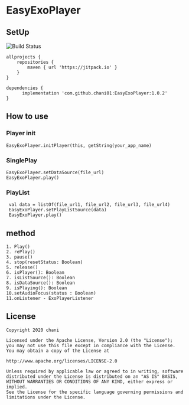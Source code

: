 # EasyExoPlayer

## SetUp
![Build Status](https://img.shields.io/badge/download-1.0.2-green.svg)

```
allprojects {
	repositories {
		maven { url 'https://jitpack.io' }
	}
}
```

```
dependencies {
      implementation 'com.github.chani01:EasyExoPlayer:1.0.2'
}
```

## How to use
### Player init
```
EasyExoPlayer.initPlayer(this, getString(your_app_name)
```

### SinglePlay
```
EasyExoPlayer.setDataSource(file_url)
EasyExoPlayer.play()
```

### PlayList
```
 val data = listOf(file_url1, file_url2, file_url3, file_url4)
 EasyExoPlayer.setPlayListSource(data)
 EasyExoPlayer.play()
```

## method
```
1. Play()
2. rePlay()
3. pause()
4. stop(resetStatus: Boolean) 
5. release()
6. isPlayer(): Boolean
7. isListSource(): Boolean
8. isDataSource(): Boolean
9. isPlaying(): Boolean
10.setAudioFocus(status : Boolean)
11.onListener - ExoPlayerListener
```

## License
```
Copyright 2020 chani

Licensed under the Apache License, Version 2.0 (the "License");
you may not use this file except in compliance with the License.
You may obtain a copy of the License at

http://www.apache.org/licenses/LICENSE-2.0

Unless required by applicable law or agreed to in writing, software
distributed under the License is distributed on an "AS IS" BASIS,
WITHOUT WARRANTIES OR CONDITIONS OF ANY KIND, either express or implied.
See the License for the specific language governing permissions and
limitations under the License.
```
